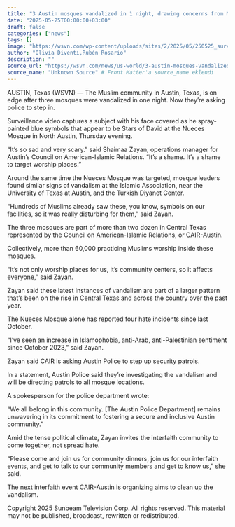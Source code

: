 ```yaml
---
title: "3 Austin mosques vandalized in 1 night, drawing concerns from Muslim community"
date: "2025-05-25T00:00:00+03:00"
draft: false
categories: ["news"]
tags: []
image: "https://wsvn.com/wp-content/uploads/sites/2/2025/05/250525_surveillance_vandal_spray_painting_Austin_mosque.jpg?quality=60&strip=color"
author: "Olivia Diventi,Rubén Rosario"
description: ""
source_url: "https://wsvn.com/news/us-world/3-austin-mosques-vandalized-in-1-night-drawing-concerns-from-muslim-community/"
source_name: "Unknown Source" # Front Matter'a source_name eklendi
---
```

AUSTIN, Texas (WSVN) — The Muslim community in Austin, Texas, is on edge after three mosques were vandalized in one night. Now they’re asking police to step in.

Surveillance video captures a subject with his face covered as he spray-painted blue symbols that appear to be Stars of David at the Nueces Mosque in North Austin, Thursday evening.

“It’s so sad and very scary.” said Shaimaa Zayan, operations manager for Austin’s Council on American-Islamic Relations. “It’s a shame. It’s a shame to target worship places.”

Around the same time the Nueces Mosque was targeted, mosque leaders found similar signs of vandalism at the Islamic Association, near the University of Texas at Austin, and the Turkish Diyanet Center.

“Hundreds of Muslims already saw these, you know, symbols on our facilities, so it was really disturbing for them,” said Zayan.

The three mosques are part of more than two dozen in Central Texas represented by the Council on American-Islamic Relations, or CAIR-Austin.

Collectively, more than 60,000 practicing Muslims worship inside these mosques.

“It’s not only worship places for us, it’s community centers, so it affects everyone,” said Zayan.

Zayan said these latest instances of vandalism are part of a larger pattern that’s been on the rise in Central Texas and across the country over the past year.

The Nueces Mosque alone has reported four hate incidents since last October.

“I’ve seen an increase in Islamophobia, anti-Arab, anti-Palestinian sentiment since October 2023,” said Zayan.

Zayan said CAIR is asking Austin Police to step up security patrols.

In a statement, Austin Police said they’re investigating the vandalism and will be directing patrols to all mosque locations.

A spokesperson for the police department wrote:

“We all belong in this community. [The Austin Police Department] remains unwavering in its commitment to fostering a secure and inclusive Austin community.”

Amid the tense political climate, Zayan invites the interfaith community to come together, not spread hate.

“Please come and join us for community dinners, join us for our interfaith events, and get to talk to our community members and get to know us,” she said.

The next interfaith event CAIR-Austin is organizing aims to clean up the vandalism.

Copyright 2025 Sunbeam Television Corp. All rights reserved. This material may not be published, broadcast, rewritten or redistributed.